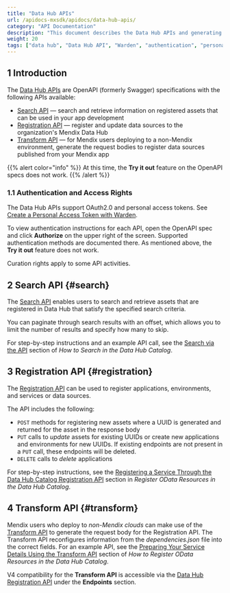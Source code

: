```yaml
---
title: "Data Hub APIs"
url: /apidocs-mxsdk/apidocs/data-hub-apis/
category: "API Documentation"
description: "This document describes the Data Hub APIs and generating the Personal Access Token."
weight: 20
tags: ["data hub", "Data Hub API", "Warden", "authentication", "personal access token"]
---
```


## 1 Introduction

The [Data Hub APIs](https://datahub-spec.s3.eu-central-1.amazonaws.com/index.html) are OpenAPI (formerly Swagger) specifications with the following APIs available:

* [Search API](#search) — search and retrieve information on registered assets that can be used in your app development
* [Registration API](#registration) — register and update data sources to the organization's Mendix Data Hub
* [Transform API](#transform) — for Mendix users deploying to a non-Mendix environment, generate the request bodies to register data sources published from your Mendix app

{{% alert color="info" %}}
At this time, the **Try it out** feature on the OpenAPI specs does not work.
{{% /alert %}}

### 1.1 Authentication and Access Rights

The Data Hub APIs support OAuth2.0 and personal access tokens. See [Create a Personal Access Token with Warden](/developerportal/community-tools/warden/).

To view authentication instructions for each API, open the OpenAPI spec and click **Authorize** on the upper right of the screen. Supported authentication methods are documented there. As mentioned above, the **Try it out** feature does not work.

Curation rights apply to some API activities.

## 2 Search API {#search}

The [Search API](https://datahub-spec.s3.eu-central-1.amazonaws.com/search_v4.html) enables users to search and retrieve assets that are registered in Data Hub that satisfy the specified search criteria.

You can paginate through search results with an offset, which allows you to limit the number of results and specify how many to skip. 

For step-by-step instructions and an example API call, see the [Search via the API](/data-hub/data-hub-catalog/search/#search-api) section of *How to Search in the Data Hub Catalog*. 

## 3 Registration API {#registration}

The [Registration API](https://datahub-spec.s3.eu-central-1.amazonaws.com/registration_v4.html) can be used to register applications, environments, and services or data sources. 

The API includes the following:

* `POST` methods for registering new assets where a UUID is generated and returned for the asset in the response body
* `PUT` calls to *update* assets for existing UUIDs or create new applications and environments for new UUIDs. If existing endpoints are not present in a `PUT` call, these endpoints will be deleted.
* `DELETE` calls to *delete* applications

For step-by-step instructions, see the [Registering a Service Through the Data Hub Catalog Registration API](/data-hub/data-hub-catalog/register-data/#registration-api) section in *Register OData Resources in the Data Hub Catalog*.

## 4 Transform API {#transform}

Mendix users who deploy to *non-Mendix clouds* can make use of the [Transform API](https://datahub-spec.s3.eu-central-1.amazonaws.com/transform.html) to generate the request body for the Registration API. The Transform API reconfigures information from the *dependencies.json* file into the correct fields. For an example API, see the [Preparing Your Service Details Using the Transform API](/data-hub/data-hub-catalog/register-data/#transform-api) section of *How to Register OData Resources in the Data Hub Catalog*.

V4 compatibility for the **Transform API** is accessible via the [Data Hub Registration API](https://datahub-spec.s3.eu-central-1.amazonaws.com/registration_v4.html) under the **Endpoints** section.
